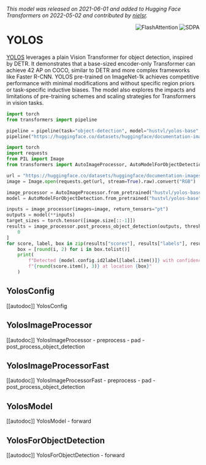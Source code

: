 <!--Copyright 2022 The HuggingFace Team. All rights reserved.

Licensed under the Apache License, Version 2.0 (the "License"); you may not use this file except in compliance with
the License. You may obtain a copy of the License at

http://www.apache.org/licenses/LICENSE-2.0

Unless required by applicable law or agreed to in writing, software distributed under the License is distributed on
an "AS IS" BASIS, WITHOUT WARRANTIES OR CONDITIONS OF ANY KIND, either express or implied. See the License for the
specific language governing permissions and limitations under the License.

⚠️ Note that this file is in Markdown but contain specific syntax for our doc-builder (similar to MDX) that may not be
rendered properly in your Markdown viewer.

-->
*This model was released on 2021-06-01 and added to Hugging Face Transformers on 2022-05-02 and contributed by [nielsr](https://huggingface.co/nielsr).*

<div style="float: right;">
    <div class="flex flex-wrap space-x-1">
        <img alt="FlashAttention" src="https://img.shields.io/badge/%E2%9A%A1%EF%B8%8E%20FlashAttention-eae0c8?style=flat">
        <img alt="SDPA" src="https://img.shields.io/badge/SDPA-DE3412?style=flat&logo=pytorch&logoColor=white">
    </div>
</div>

# YOLOS

[YOLOS](https://huggingface.co/papers/2106.00666) leverages a plain Vision Transformer for object detection, inspired by DETR. It demonstrates that a base-sized encoder-only Transformer can achieve 42 AP on COCO, similar to DETR and more complex frameworks like Faster R-CNN. YOLOS pre-trained on ImageNet-1k achieves competitive performance with minimal modifications and without specific region priors or task-specific inductive biases. The model also explores the impacts and limitations of pre-training schemes and scaling strategies for Transformers in vision tasks.

<hfoptions id="usage">
<hfoption id="Pipeline">

```py
import torch
from transformers import pipeline

pipeline = pipeline(task="object-detection", model="hustvl/yolos-base", dtype="auto")
pipeline("https://huggingface.co/datasets/huggingface/documentation-images/resolve/main/pipeline-cat-chonk.jpeg")
```

</hfoption>
<hfoption id="AutoModel">

```py
import torch
import requests
from PIL import Image
from transformers import AutoImageProcessor, AutoModelForObjectDetection

url = "https://huggingface.co/datasets/huggingface/documentation-images/resolve/main/pipeline-cat-chonk.jpeg"
image = Image.open(requests.get(url, stream=True).raw).convert("RGB")

image_processor = AutoImageProcessor.from_pretrained("hustvl/yolos-base")
model = AutoModelForObjectDetection.from_pretrained("hustvl/yolos-base", dtype="auto")

inputs = image_processor(images=image, return_tensors="pt")
outputs = model(**inputs)
target_sizes = torch.tensor([image.size[::-1]])
results = image_processor.post_process_object_detection(outputs, threshold=0.5, target_sizes=target_sizes)[
    0
]
for score, label, box in zip(results["scores"], results["labels"], results["boxes"]):
    box = [round(i, 2) for i in box.tolist()]
    print(
        f"Detected {model.config.id2label[label.item()]} with confidence "
        f"{round(score.item(), 3)} at location {box}"
    )
```

</hfoption>
</hfoptions>

## YolosConfig

[[autodoc]] YolosConfig

## YolosImageProcessor

[[autodoc]] YolosImageProcessor
    - preprocess
    - pad
    - post_process_object_detection

## YolosImageProcessorFast

[[autodoc]] YolosImageProcessorFast
    - preprocess
    - pad
    - post_process_object_detection

## YolosModel

[[autodoc]] YolosModel
    - forward

## YolosForObjectDetection

[[autodoc]] YolosForObjectDetection
    - forward


